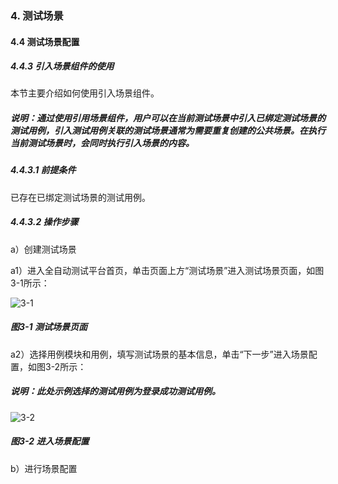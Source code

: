### 4. 测试场景

#### 4.4 测试场景配置

##### 4.4.3 引入场景组件的使用

本节主要介绍如何使用引入场景组件。

##### 说明：通过使用引用场景组件，用户可以在当前测试场景中引入已绑定测试场景的测试用例，引入测试用例关联的测试场景通常为需要重复创建的公共场景。在执行当前测试场景时，会同时执行引入场景的内容。

##### 4.4.3.1 前提条件

已存在已绑定测试场景的测试用例。

##### 4.4.3.2 操作步骤

a）创建测试场景

a1）进入全自动测试平台首页，单击页面上方“测试场景”进入测试场景页面，如图3-1所示：

![3-1](https://www.feisuanyz.com/fstest/cscj/cscjpeizhi/yinruchangjing/yinruchangjing-1.png)

##### 图3-1 测试场景页面

a2）选择用例模块和用例，填写测试场景的基本信息，单击“下一步”进入场景配置，如图3-2所示：

##### 说明：此处示例选择的测试用例为登录成功测试用例。

![3-2](https://www.feisuanyz.com/fstest/cscj/cscjpeizhi/yinruchangjing/yinruchangjing-2.png)

##### 图3-2 进入场景配置

b）进行场景配置
